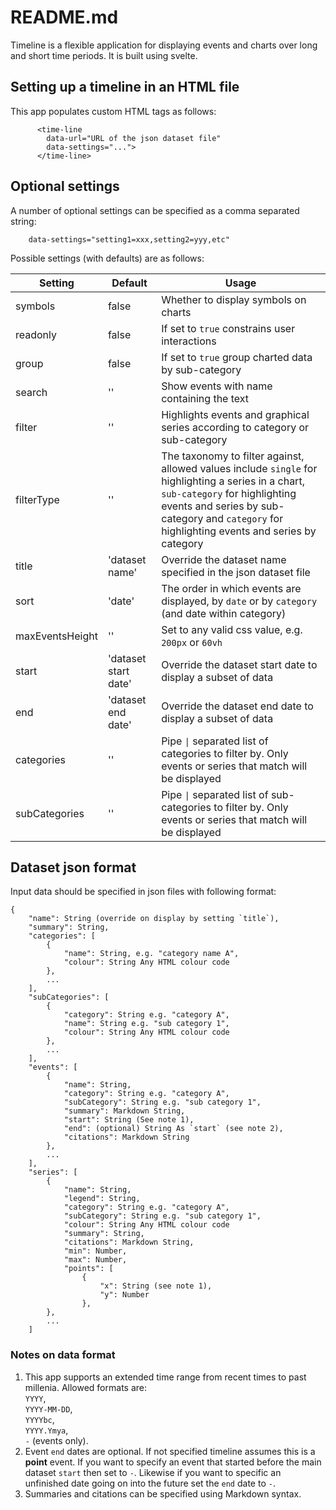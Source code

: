 # README.md

Timeline is a flexible application for displaying events and charts over long and short time periods. It is built using svelte.


## Setting up a timeline in an HTML file 

This app populates custom HTML tags as follows:

```
      <time-line 
        data-url="URL of the json dataset file" 
        data-settings="...">
      </time-line>
```

## Optional settings

A number of optional settings can be specified as a comma separated string:

```
    data-settings="setting1=xxx,setting2=yyy,etc"
```

Possible settings (with defaults) are as follows:

| Setting | Default | Usage |
|---------|---------|-------|
| symbols | false | Whether to display symbols on charts |
| readonly | false | If set to `true` constrains user interactions |
| group | false | If set to `true` group charted data by sub-category |
| search | '' | Show events with name containing the text |
| filter | '' | Highlights events and graphical series according to category or sub-category |
| filterType | '' | The taxonomy to filter against, allowed values include `single` for highlighting a series in a chart, `sub-category` for highlighting events and series by sub-category and `category` for highlighting events and series by category |
| title | 'dataset name' | Override the dataset name specified in the json dataset file |
| sort | 'date' | The order in which events are displayed, by `date` or by `category` (and date within category) |
| maxEventsHeight | '' | Set to any valid css value, e.g. `200px` or `60vh` |
| start | 'dataset start date' | Override the dataset start date to display a subset of data |
| end | 'dataset end date' | Override the dataset end date to display a subset of data |
| categories | '' | Pipe  `\|` separated list of categories to filter by. Only events or series that match will be displayed |
| subCategories | '' | Pipe `\|` separated list of sub-categories to filter by. Only events or series that match will be displayed |



## Dataset json format

Input data should be specified in json files with following format:


```
{
    "name": String (override on display by setting `title`),
    "summary": String,
    "categories": [
        {
            "name": String, e.g. "category name A",
            "colour": String Any HTML colour code
        },
        ...
    ],
    "subCategories": [
        {
            "category": String e.g. "category A",
            "name": String e.g. "sub category 1",
            "colour": String Any HTML colour code
        },
        ...
    ],
    "events": [
        {
            "name": String,
            "category": String e.g. "category A",
            "subCategory": String e.g. "sub category 1",
            "summary": Markdown String,
            "start": String (See note 1),
            "end": (optional) String As `start` (see note 2),
            "citations": Markdown String
        },
        ...
    ],
    "series": [
        {
            "name": String,
            "legend": String,
            "category": String e.g. "category A",
            "subCategory": String e.g. "sub category 1",
            "colour": String Any HTML colour code
            "summary": String,
            "citations": Markdown String,
            "min": Number,
            "max": Number,
            "points": [
                {
                    "x": String (see note 1),
                    "y": Number
                },
        },
        ...
    ]

```

### Notes on data format

1. This app supports an extended time range from recent times to past millenia. Allowed formats are: <br/>`YYYY`, <br/>`YYYY-MM-DD`, <br/>`YYYYbc`, <br/>`YYYY.Ymya`, <br/>`-` (events only).
2. Event `end` dates are optional. If not specified timeline assumes this is a <strong>point</strong> event. If you want to specify an event that started before the main dataset `start` then set to `-`. Likewise if you want to specific an unfinished date going on into the future set the `end` date to `-`.
3. Summaries and citations can be specified using Markdown syntax.

